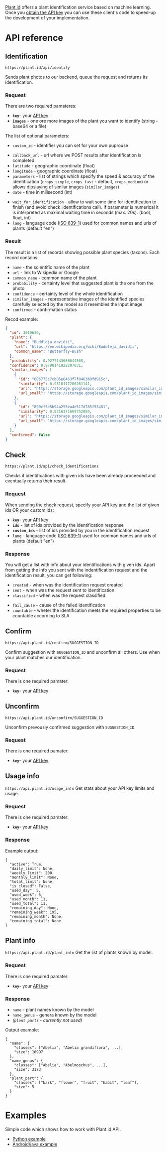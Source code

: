 [Plant.id](https://Plant.id) offers a plant identification service based on machine learning. Once you [obtain the API key](https://web.plant.id/plant-identification-api/) you can use these client's code to speed-up the development of your implementation.

# API reference
## Identification
```https://plant.id/api/identify```

Sends plant photos to our backend, queue the request and returns its identification.

### Request
There are two required pamateres:
- **`key`**- your [API key](https://web.plant.id/plant-identification-api/)
- **`images`** - one ore more images of the plant you want to identify (string - base64 or a file)

The list of optional parameters:
- `custom_id` - identifier you can set for your own puprouse
<!--- `custom_url` - backlink, your web representation of this identification-->
- `callback_url` - url where we POST results after identification is completed
- `latitude` - geographic coordinate (float)
- `longitude` - geographic coordinate (float)
- `parameters` - list of strings which specify the speed & accuracy of the identification (`crops_simple`, `crops_fast` - default, `crops_medium`) or allows dipslaying of similar images (`similar_images`)
- `date` - time in milisecond (int)
<!--- `week` - week in year (int)-->
<!--- `usage_info` - info about API usage and limits, e. g. how many identifications letf (bool)-->
- `wait_for_identification` - allow to wait some time for identification to finish (and avoid check_identifications call). If parameter is numerical it is interpreted as maximal waiting time in seconds (max. 20s). (bool, float, int)
- `lang` - language code ([ISO 639-1](https://en.m.wikipedia.org/wiki/List_of_ISO_639-1_codes)) used for common names and urls of plants (default "en")


### Result
The result is a list of records showing possible plant species (taxons). Each record contains:
- `name` - the scientific name of the plant
- `url` - link to Wikipedia or Google
- `common_name` - common name of the plant
- `probability` - certainty level that suggested plant is the one from the photo
- `confidence` - certainty level of the whole identification
- `similar_images` - representative images of the identified species carefully selected by the model so it resembles the input image
- `confirmed` - confirmation status

Recod example:
```json
{
  "id": 3010636,
  "plant": {
    "name": "Buddleja davidii",
    "url": "https://en.wikipedia.org/wiki/Buddleja_davidii",
    "common_name": "Butterfly-Bush"
  },
  "probability": 0.9277143686644568,
  "confidence": 0.9798141922207031,
  "similar_images": [
    {
      "id": "605775c7cb05e8463f7f8463b0fd915c",
      "similarity": 0.9318117206281141,
      "url": "https://storage.googleapis.com/plant_id_images/similar_images/2019_05/images/Buddleja davidii/605775c7cb05e8463f7f8463b0fd915c.jpg",
      "url_small": "https://storage.googleapis.com/plant_id_images/similar_images/2019_05/images/Buddleja davidii/605775c7cb05e8463f7f8463b0fd915c.small.jpg"
    },
    {
      "id": "890cf5e5b94a255ea4e517d785f53481",
      "similarity": 0.9316171609752804,
      "url": "https://storage.googleapis.com/plant_id_images/similar_images/2019_05/images/Buddleja davidii/890cf5e5b94a255ea4e517d785f53481.jpg",
      "url_small": "https://storage.googleapis.com/plant_id_images/similar_images/2019_05/images/Buddleja davidii/890cf5e5b94a255ea4e517d785f53481.small.jpg"
    }
  ],
  "confirmed": false
}
```

## Check
```https://plant.id/api/check_identifications```

Checks if identifications with given ids have been already proceeded and eventually returns their result.

### Request
When sending the check request, specify your API key and the list of given ids OR your custom ids:

- **`key`**- your [API key](https://web.plant.id/plant-identification-api/)
- **`ids`** - list of ids provided by the identification response
- **`custom_ids`** - list of ids provided by you in the identification request
- `lang` - language code ([ISO 639-1](https://en.m.wikipedia.org/wiki/List_of_ISO_639-1_codes)) used for common names and urls of plants (default "en")

### Response
You will get a list with info about your identifications with given ids. Apart from getting the info you sent with the indentification request and the identification result, you can get following:

- `created` - when was the identification request created
- `sent` - when was the request sent to identification
- `classified` - when was the request classified
<!--- `feedback`-->
- `fail_cause` - cause of the failed identification
- `countable` - wheter the identification meets the required properties to be countable according to SLA

## Confirm
```https://api.plant.id/confirm/SUGGESTION_ID```

Confirm suggestion with `SUGGESTION_ID` and unconfirm all others. Use when your plant matches our identification.

### Request
There is one required pamater:
- **`key`**- your [API key](https://web.plant.id/plant-identification-api/)

## Unconfirm
```https://api.plant.id/unconfirm/SUGGESTION_ID```

Unconfirm prevously confirmed suggestion with `SUGGESTION_ID`.

### Request
There is one required pamater:
- **`key`**- your [API key](https://web.plant.id/plant-identification-api/)

## Usage info
```https://api.plant.id/usage_info```
Get stats about your API key limits and usage.

### Request
There is one required pamater:
- **`key`**- your [API key](https://web.plant.id/plant-identification-api/)

### Response
Example output:
```
{
  "active": True,
  "daily_limit": None,
  "weekly_limit": 200,
  "monthly_limit": None,
  "total_limit": None,
  "is_closed": False,
  "used_day": 5,
  "used_week": 5,
  "used_month": 11,
  "used_total": 11,
  "remaining_day": None,
  "remaining_week": 195,
  "remaining_month": None,
  "remaining_total": None
}
```

## Plant info
```https://api.plant.id/plant_info```
Get the list of plants known by model.

### Request
There is one required pamater:
- **`key`**- your [API key](https://web.plant.id/plant-identification-api/)

### Response
- `name` - plant names known by the model
- `name_genus` - genera known by the model
- _(`plant parts` - currently not used)_

Output example:
```
{
  "name": {
    "classes": ["Abelia", "Abelia grandiflora", ...],
    "size": 10997
  },
  "name_genus": {
    "classes": ["Abelia", "Abelmoschus", ...],
    "size": 3173
  },
  "plant_part": {
    "classes": ["bark", "flower", "fruit", "habit", "leaf"],
    "size": 5
  }
}
```

# Examples
Simple code which shows how to work with Plant.id API.

- [Python example](https://github.com/Plant-id/plant-id-examples/blob/master/python/plant_id_client.py)
- [Android/java example](https://github.com/Plant-id/plant-id-examples/tree/master/android)

